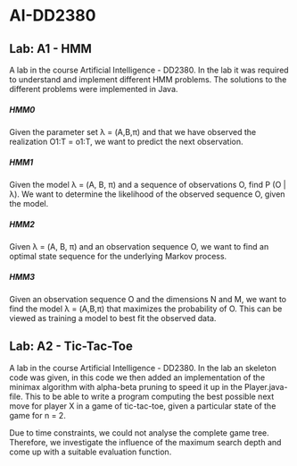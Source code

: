 # AI-DD2380

## Lab: A1 - HMM

A lab in the course Artificial Intelligence - DD2380. In the lab it was required to understand and implement different HMM problems. The solutions to the different problems were implemented in Java.

##### HMM0

Given the parameter set λ = (A,B,π) and that we have observed the realization O1:T = o1:T, we want to predict the next observation.

##### HMM1

Given the model λ = (A, B, π) and a sequence of observations O, find P (O | λ). We want to determine the likelihood of the observed sequence O, given the model.

##### HMM2

Given λ = (A, B, π) and an observation sequence O, we want to find an optimal state sequence for the underlying Markov process.

##### HMM3

Given an observation sequence O and the dimensions N and M, we want to find the model λ = (A,B,π) that maximizes the probability of O. This can be viewed as training a model to best fit the observed data.

## Lab: A2 - Tic-Tac-Toe

A lab in the course Artificial Intelligence - DD2380. In the lab an skeleton code was given, in this code we then added an implementation of the minimax algorithm with alpha-beta pruning to speed it up in the Player.java-file.
This to be able to write a program computing the best possible next move for player X in a game of tic-tac-toe, given a particular state of the game for n = 2. 

Due to time constraints, we could not analyse the complete game tree. Therefore, we investigate the influence of the maximum search depth and come up with a suitable evaluation function.  
 



